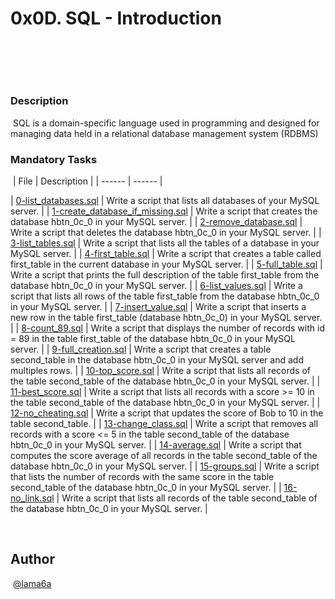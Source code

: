 # 0x0D. SQL - Introduction
​
## 
​
### Description
​
SQL is a domain-specific language used in programming and designed for managing data held in a relational database management system (RDBMS)
​
### Mandatory Tasks
​
| File | Description |
| ------ | ------ |

| [0-list_databases.sql](0-list_databases.sql) | Write a script that lists all databases of your MySQL server. |
| [1-create_database_if_missing.sql](1-create_database_if_missing.sql) | Write a script that creates the database hbtn_0c_0 in your MySQL server.  |
| [2-remove_database.sql](2-remove_database.sql) | Write a script that deletes the database hbtn_0c_0 in your MySQL server. |
| [3-list_tables.sql](3-list_tables.sql) | Write a script that lists all the tables of a database in your MySQL server. |
| [4-first_table.sql](4-first_table.sql) | Write a script that creates a table called first_table in the current database in your MySQL server.  |
| [5-full_table.sql](5-full_table.sql) | Write a script that prints the full description of the table first_table from the database hbtn_0c_0 in your MySQL server.  |
| [6-list_values.sql](6-list_values.sql) | Write a script that lists all rows of the table first_table from the database hbtn_0c_0 in your MySQL server. |
| [7-insert_value.sql](7-insert_value.sql) | Write a script that inserts a new row in the table first_table (database hbtn_0c_0) in your MySQL server. |
| [8-count_89.sql](8-count_89.sql) | Write a script that displays the number of records with id = 89 in the table first_table of the database hbtn_0c_0 in your MySQL server.  |
| [9-full_creation.sql](9-full_creation.sql) | Write a script that creates a table second_table in the database hbtn_0c_0 in your MySQL server and add multiples rows. |
| [10-top_score.sql](10-top_score.sql) | Write a script that lists all records of the table second_table of the database hbtn_0c_0 in your MySQL server.  |
| [11-best_score.sql](11-best_score.sql) | Write a script that lists all records with a score >= 10 in the table second_table of the database hbtn_0c_0 in your MySQL server. |
| [12-no_cheating.sql](12-no_cheating.sql) | Write a script that updates the score of Bob to 10 in the table second_table.  |
| [13-change_class.sql](13-change_class.sql) | Write a script that removes all records with a score <= 5 in the table second_table of the database hbtn_0c_0 in your MySQL server.  |
| [14-average.sql](14-average.sql) | Write a script that computes the score average of all records in the table second_table of the database hbtn_0c_0 in your MySQL server. |
| [15-groups.sql](15-groups.sql) | Write a script that lists the number of records with the same score in the table second_table of the database hbtn_0c_0 in your MySQL server.  |
| [16-no_link.sql](16-no_link.sql) | Write a script that lists all records of the table second_table of the database hbtn_0c_0 in your MySQL server. |



​
## Author
​
[@lama6a](@lama6a)

